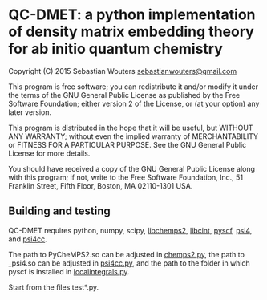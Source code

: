 QC-DMET: a python implementation of density matrix embedding theory for ab initio quantum chemistry
===================================================================================================

Copyright (C) 2015 Sebastian Wouters <sebastianwouters@gmail.com>

This program is free software; you can redistribute it and/or modify
it under the terms of the GNU General Public License as published by
the Free Software Foundation; either version 2 of the License, or
(at your option) any later version.

This program is distributed in the hope that it will be useful,
but WITHOUT ANY WARRANTY; without even the implied warranty of
MERCHANTABILITY or FITNESS FOR A PARTICULAR PURPOSE.  See the
GNU General Public License for more details.

You should have received a copy of the GNU General Public License along
with this program; if not, write to the Free Software Foundation, Inc.,
51 Franklin Street, Fifth Floor, Boston, MA 02110-1301 USA.


Building and testing
--------------------

QC-DMET requires python, numpy, scipy,
[libchemps2](https://github.com/SebWouters/CheMPS2), 
[libcint](https://github.com/sunqm/libcint),
[pyscf](https://github.com/sunqm/pyscf),
[psi4](https://github.com/psi4/psi4public), and
[psi4cc](https://github.com/SebWouters/psi4cc).

The path to PyCheMPS2.so can be adjusted in [chemps2.py](src/chemps2.py),
the path to _psi4.so can be adjusted in [psi4cc.py](src/psi4cc.py), and
the path to the folder in which pyscf is installed in
[localintegrals.py](src/localintegrals.py).

Start from the files test*.py.

